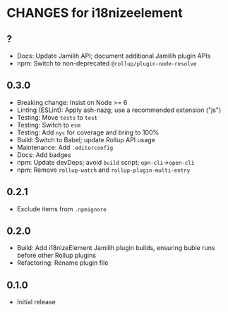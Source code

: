 # CHANGES for i18nizeelement

## ?

- Docs: Update Jamilih API; document additional Jamilih plugin APIs
- npm: Switch to non-deprecated `@rollup/plugin-node-resolve`

## 0.3.0

- Breaking change: Insist on Node >= 6
- Linting (ESLint): Apply ash-nazg; use a recommended extension ("js")
- Testing: Move `tests` to `test`
- Testing: Switch to `esm`
- Testing: Add `nyc` for coverage and bring to 100%
- Build: Switch to Babel; update Rollup API usage
- Maintenance: Add `.editorconfig`
- Docs: Add badges
- npm: Update devDeps; avoid `build` script; `opn-cli`->`open-cli`
- npm: Remove `rollup-watch` and `rollup-plugin-multi-entry`

## 0.2.1

- Exclude items from `.npmignore`

## 0.2.0

- Build: Add i18nizeElement Jamilih plugin builds, ensuring buble runs
    before other Rollup plugins
- Refactoring: Rename plugin file

## 0.1.0

- Initial release
